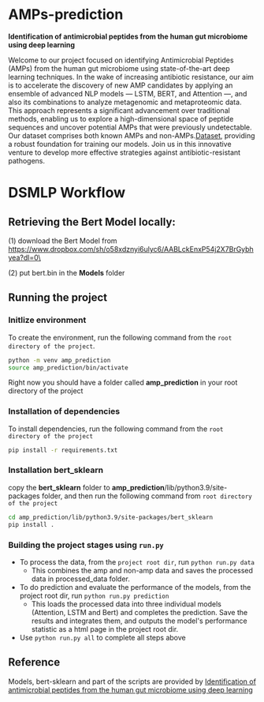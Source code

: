 # AMPs-prediction

__Identification of antimicrobial peptides from the human gut microbiome using deep learning__

Welcome to our project focused on identifying Antimicrobial Peptides (AMPs) from the human gut microbiome using state-of-the-art deep learning techniques. In the wake of increasing antibiotic resistance, our aim is to accelerate the discovery of new AMP candidates by applying an ensemble of advanced NLP models — LSTM, BERT, and Attention —, and also its combinations to analyze metagenomic and metaproteomic data. This approach represents a significant advancement over traditional methods, enabling us to explore a high-dimensional space of peptide sequences and uncover potential AMPs that were previously undetectable. Our dataset comprises both known AMPs and non-AMPs.[Dataset](https://github.com/mayuefine/c_AMPs-prediction/tree/master/Data), providing a robust foundation for training our models. Join us in this innovative venture to develop more effective strategies against antibiotic-resistant pathogens.

# DSMLP Workflow

## Retrieving the Bert Model locally:

(1) download the Bert Model from https://www.dropbox.com/sh/o58xdznyi6ulyc6/AABLckEnxP54j2X7BrGybhyea?dl=0\

(2) put bert.bin in the __Models__ folder

## Running the project

### Initlize environment
To create the environment, run the following command from the `root directory of the project`.
```bash
python -m venv amp_prediction
source amp_prediction/bin/activate
```

Right now you should have a folder called __amp_prediction__ in your root directory of the project

### Installation of dependencies
To install dependencies, run the following command from the `root directory of the project`
```bash
pip install -r requirements.txt
```
### Installation bert_sklearn

copy the __bert_sklearn__ folder to __amp_prediction__/lib/python3.9/site-packages folder, and then run the following command from `root directory of the project`
```bash
cd amp_prediction/lib/python3.9/site-packages/bert_sklearn
pip install .
```

### Building the project stages using `run.py`

* To process the data, from the `project root dir`, run `python run.py data`
  - This combines the amp and non-amp data and saves the processed data in processed_data folder.
* To do prediction and evaluate the performance of the models, from the project root dir, run `python run.py prediction`
  - This loads the processed data into three individual models (Attention, LSTM and Bert) and completes the prediction. Save the results and integrates them, and outputs the model's performance statistic as a html page in the project root dir.
* Use `python run.py all` to complete all steps above

## Reference

Models, bert-sklearn and part of the scripts are provided by [Identification of antimicrobial peptides from the human gut microbiome using deep learning](https://www.nature.com/articles/s41587-022-01226-0)

